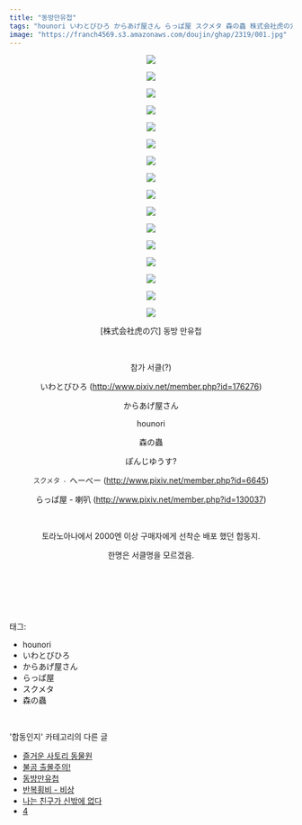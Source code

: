 ```yaml
---
title: "동방만유첩"
tags: "hounori いわとびひろ からあげ屋さん らっぱ屋 スクメタ 森の蟲 株式会社虎の穴 へーべー らっぱ屋_喇叭 합동인지"
image: "https://franch4569.s3.amazonaws.com/doujin/ghap/2319/001.jpg"
---
```

<div class="article">
<p style="text-align: center; clear: none; float: none;"><img src="{{ site.imgserver2 }}/ghap/2319/001.jpg"/></p>
<p style="text-align: center; clear: none; float: none;"><img src="{{ site.imgserver2 }}/ghap/2319/002.jpg"/></p>
<p style="text-align: center; clear: none; float: none;"><img src="{{ site.imgserver2 }}/ghap/2319/003.jpg"/></p>
<p style="text-align: center; clear: none; float: none;"><img src="{{ site.imgserver2 }}/ghap/2319/004.jpg"/></p>
<p style="text-align: center; clear: none; float: none;"><img src="{{ site.imgserver2 }}/ghap/2319/005.jpg"/></p>
<p style="text-align: center; clear: none; float: none;"><img src="{{ site.imgserver2 }}/ghap/2319/006.jpg"/></p>
<p style="text-align: center; clear: none; float: none;"><img src="{{ site.imgserver2 }}/ghap/2319/007.jpg"/></p>
<p style="text-align: center; clear: none; float: none;"><img src="{{ site.imgserver2 }}/ghap/2319/008.jpg"/></p>
<p style="text-align: center; clear: none; float: none;"><img src="{{ site.imgserver2 }}/ghap/2319/009.jpg"/></p>
<p style="text-align: center; clear: none; float: none;"><img src="{{ site.imgserver2 }}/ghap/2319/010.jpg"/></p>
<p style="text-align: center; clear: none; float: none;"><img src="{{ site.imgserver2 }}/ghap/2319/011.jpg"/></p>
<p style="text-align: center; clear: none; float: none;"><img src="{{ site.imgserver2 }}/ghap/2319/012.jpg"/></p>
<p style="text-align: center; clear: none; float: none;"><img src="{{ site.imgserver2 }}/ghap/2319/013.jpg"/></p>
<p style="text-align: center; clear: none; float: none;"><img src="{{ site.imgserver2 }}/ghap/2319/014.jpg"/></p>
<p style="text-align: center; clear: none; float: none;"><img src="{{ site.imgserver2 }}/ghap/2319/015.jpg"/></p>
<p style="text-align: center; clear: none; float: none;"><img src="{{ site.imgserver2 }}/ghap/2319/016.jpg"/></p>
<p style="text-align: center; clear: none; float: none;">[株式会社虎の穴] 동방 만유첩</p>
<p style="text-align: center; clear: none; float: none;"><br/></p>
<p style="text-align: center; clear: none; float: none;">참가 서클(?)</p>
<p style="text-align: center; clear: none; float: none;">いわとびひろ (<a class="tx-link" href="http://www.pixiv.net/member.php?id=176276" target="_blank">http://www.pixiv.net/member.php?id=176276</a>)</p>
<p style="text-align: center; clear: none; float: none;">からあげ屋さん</p>
<p style="text-align: center; clear: none; float: none;">hounori</p>
<p style="text-align: center; clear: none; float: none;">森の蟲</p>
<p style="text-align: center; clear: none; float: none;">ぽんじゆうす?</p>
<p style="text-align: center; clear: none; float: none;"><span style='color: rgb(51, 51, 51); font-family: "Helvetica Neue", arial, "Hiragino Kaku Gothic ProN", Meiryo, sans-serif; font-size: 12px;'>スクメタ  -  </span>へーべー (<a class="tx-link" href="http://www.pixiv.net/member.php?id=6645" target="_blank">http://www.pixiv.net/member.php?id=6645</a>)</p>
<p style="text-align: center; clear: none; float: none;">らっぱ屋 - 喇叭 (<a class="tx-link" href="http://www.pixiv.net/member.php?id=130037" target="_blank">http://www.pixiv.net/member.php?id=130037</a>)</p>
<p style="text-align: center; clear: none; float: none;"><br/></p>
<p style="text-align: center; clear: none; float: none;">토라노아나에서 2000엔 이상 구매자에게 선착순 배포 했던 합동지.</p>
<p style="text-align: center; clear: none; float: none;">한명은 서클명을 모르겠음.</p>
<p style="text-align: center; clear: none; float: none;"><br/></p>
<p style="text-align: center; clear: none; float: none;"><br/></p>
</div><br/>
<div class="tagTrail">
<p>태그: </p>
<ul>
<li>hounori</li>
<li>いわとびひろ</li>
<li>からあげ屋さん</li>
<li>らっぱ屋</li>
<li>スクメタ</li>
<li>森の蟲</li>
</ul>
</div><br/>
<div class="another">
<p>'합동인지' 카테고리의 다른 글</p>
<ul>
<li><a href="/ghap_2340">즐거운 사토리 동물원</a></li>
<li><a href="/ghap_2330">불곰 출몰주의!</a></li>
<li><a href="/ghap_2319">동방만유첩</a></li>
<li><a href="/ghap_2314">반복횡비 - 비상</a></li>
<li><a href="/ghap_2302">나는 친구가 신밖에 없다</a></li>
<li><a href="/ghap_2290">4</a></li>
</ul>
</div><br/>
<div class="cb_module cb_fluid">
<div class="cb_wrt cb_profile">
</div><!-- commentList close -->
</div><br/>
